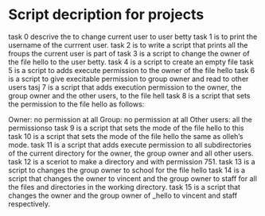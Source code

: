 # Script decription for projects
task 0 descrive the to change current user to user betty
task 1 is to print the username of the currrent user.
task 2 is to write a script that prints all the froups the current user is part of
task 3 is a script to change the owner of the file hello to the user betty.
task 4 is a script to create an empty file
task 5 is a script to adds execute permission to the owner of the file hello
task 6 is a script to give execitable permission to group owner and read to other users
tasj 7 is a script that adds execution permission to the owner, the group owner and the other users, to the file hell
task 8 is a script that sets the permission to the file hello as follows:

Owner: no permission at all
Group: no permission at all
Other users: all the permissionso
task 9 is a script that sets the mode of the file hello to this
task 10 is a script that sets the mode of the file hello the same as olleh’s mode.
task 11 is  a script that adds execute permission to all subdirectories of the current directory for the owner, the group owner and all other users.
task 12 is a sceriot to make a directory and with permission 751.
task 13 is a script to  changes the group owner to school for the file hello
task 14 is a script that changes the owner to vincent and the group owner to staff for all the files and directories in the working directory.
task 15 is a script that changes the owner and the group owner of _hello to vincent and staff respectively.
